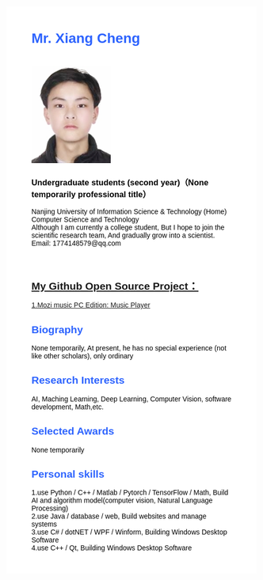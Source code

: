 <body>
	<div 
	     style="
		    font-family: Georgia, Helvetica, Arial, Verdana, san-serif, Times;
			color: #000;
			background-color: #ffffff;
			text-align: left;
			margin-top: 30px;
			margin-bottom: 30px;
			margin-left: auto;
			margin-right: auto;
			padding-left: 50px;
			padding-right: 50px;
			padding-top: 10px;
			padding-bottom: 30px;
			max-width: 960px;
		    ">
		<div style="margin-top:25px">
			<div>
				<div>
					<div>
						<h1 style = "color: #2E64FE;">Mr. Xiang Cheng &nbsp; </h1><h1></h1>
					</div>                       
					<img src="doc/1664969218306.jpg" border="0" width="160"><br>
					<h3>Undergraduate students (second year)（None temporarily professional title） </h3> 
					<p>
						Nanjing University of Information Science & Technology (Home)<br>
						Computer Science and Technology<br>
						Although I am currently a college student, But I hope to join the scientific research team, And gradually grow into a scientist.<br>     
						Email: 1774148579@qq.com <br>    
						   <br>
						   <br>
					</p>
				</div>
			</div>
			<div>
				<h2 style="color: #2E64FE;"><a href="https://github.com/Super-Badmen-Viper">My Github Open Source Project：</a></h2>
					<p><a href="//github.com/Super-Badmen-Viper/MoZhiMusicPlayer">1.Mozi music PC Edition: Music Player</a></p>
				<h2 style="color: #2E64FE;">Biography</h2>
					<p>None temporarily, At present, he has no special experience (not like other scholars), only ordinary</p>
				<h2 style="color: #2E64FE;">Research Interests</h2>
					<p>AI, Maching Learning, Deep Learning, Computer Vision, software development, Math,etc.</p>	
				<h2 style="color: #2E64FE;">Selected Awards</h2>
					<p>None temporarily</p>
				<h2 style="color: #2E64FE;">Personal skills</h2>
					<p>
					1.use Python / C++ / Matlab / Pytorch / TensorFlow / Math, Build AI and algorithm model(computer vision, Natural Language Processing)<br>
					2.use Java / database / web, Build websites and manage systems<br>
					3.use C# / dotNET / WPF / Winform, Building Windows Desktop Software<br>
					4.use C++ / Qt, Building Windows Desktop Software
					</p>
				<!--
				<h2 style="color: #2E64FE;">Selected Invited Talks</h2>
					<p>None temporarily</p>
				<h2 style="color: #2E64FE;">Selected Publications [Full publication list is available in <a href="">Google Scholar</a>]</h2>
					<p>None temporarily</p>
				<h2 style="color: #2E64FE;">Professional Service</h2>
					<p>None temporarily</p>
				<h2 style="color: #2E64FE;">Selected Challenges</h2>
					<p>None temporarily</p>
				<h2 style="color: #2E64FE;">Teaching</h2>
					<p>None temporarily</p>
				-->
			</div>
		</div>
	</div>
</body>
